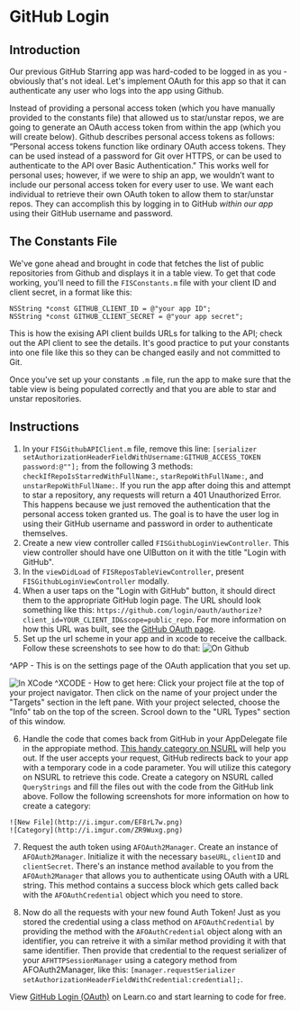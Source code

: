 # GitHub Login

## Introduction

Our previous GitHub Starring app was hard-coded to be logged in as you - obviously that's not ideal. Let's implement OAuth for this app so that it can authenticate any user who logs into the app using Github.

Instead of providing a personal access token (which you have manually provided to the constants file) that allowed us to star/unstar repos, we are going to generate an OAuth access token from within the app (which you will create below). Github describes personal access tokens as follows: “Personal access tokens function like ordinary OAuth access tokens. They can be used instead of a password for Git over HTTPS, or can be used to authenticate to the API over Basic Authentication." This works well for personal uses; however, if we were to ship an app, we wouldn’t want to include our personal access token for every user to use. We want each individual to retrieve their own OAuth token to allow them to star/unstar repos. They can accomplish this by logging in to GitHub *within our app* using their GitHub username and password.

## The Constants File

We've gone ahead and brought in code that fetches the list of public repositories from Github and displays it in a table view. To get that code working, you'll need to fill the `FISConstants.m` file with your client ID and client secret, in a format like this:

```objc
NSString *const GITHUB_CLIENT_ID = @"your app ID";
NSString *const GITHUB_CLIENT_SECRET = @"your app secret";
```

This is how the exising API client builds URLs for talking to the API; check out the API client to see the details. It's good practice to put your constants into one file like this so they can be changed easily and not committed to Git.

Once you've set up your constants `.m` file, run the app to make sure that the table view is being populated correctly and that you are able to star and unstar repositories.

## Instructions

  1. In your `FISGithubAPIClient.m` file, remove this line: `[serializer setAuthorizationHeaderFieldWithUsername:GITHUB_ACCESS_TOKEN password:@""];` from the following 3 methods: ```checkIfRepoIsStarredWithFullName:```, ```starRepoWithFullName:```, and ```unstarRepoWithFullName:```. If you run the app after doing this and attempt to star a repository, any requests will return a 401 Unauthorized Error. This happens because we just removed the authentication that the personal access token granted us. The goal is to have the user log in using their GitHub username and password in order to authenticate themselves.
  2. Create a new view controller called `FISGithubLoginViewController`. This view controller should have one UIButton on it with the title "Login with GitHub".
  3. In the `viewDidLoad` of `FISReposTableViewController`, present `FISGithubLoginViewController` modally.
  4. When a user taps on the "Login with GitHub" button, it should direct them to the appropriate GitHub login page. The URL should look something like this: `https://github.com/login/oauth/authorize?client_id=YOUR_CLIENT_ID&scope=public_repo`. For more information on how this URL was built, see the [GitHub OAuth page](https://developer.github.com/v3/oauth/#web-application-flow).
  5. Set up the url scheme in your app and in xcode to receive the callback. Follow these screenshots to see how to do that: ![On Github](http://i.imgur.com/yvjkOEr.png "On GitHub")
  
  ^APP - This is on the settings page of the OAuth application that you set up.
  
  ![In XCode](http://i.imgur.com/X6UcyOr.png "In XCode") ^XCODE - How to get here: Click your project file at the top of your project navigator. Then click on the name of your project under the "Targets" section in the left pane. With your project selected, choose the "Info" tab on the top of the screen. Scrool down to the "URL Types" section of this window.

  6. Handle the code that comes back from GitHub in your AppDelegate file in the appropiate method. [This handy category on NSURL](https://gist.github.com/misterfifths/74bc068167bf8f8a2464) will help you out. If the user accepts your request, GitHub redirects back to your app with a temporary code in a code parameter. You will utilize this category on NSURL to retrieve this code. Create a category on NSURL called `QueryStrings` and fill the files out with the code from the GitHub link above. Follow the following screenshots for more information on how to create a category: 

	![New File](http://i.imgur.com/EF8rL7w.png)
	![Category](http://i.imgur.com/ZR9Wuxg.png)

  7. Request the auth token using `AFOAuth2Manager`. Create an instance of `AFOAuth2Manager`. Initialize it with the necessary `baseURL`, `clientID` and `clientSecret`. There's an instance method available to you from the `AFOAuth2Manager` that allows you to authenticate using OAuth with a URL string. This method contains a success block which gets called back with the `AFOAuthCredential` object which you need to store.
  
  8. Now do all the requests with your new found Auth Token! Just as you stored the credential using a class method on `AFOAuthCredential` by providing the method with the `AFOAuthCredential` object along with an identifier, you can retreive it with a similar method providing it with that same identifier. Then provide that credential to the request serializer of your `AFHTTPSessionManager` using a category method from AFOAuth2Manager, like this: `[manager.requestSerializer setAuthorizationHeaderFieldWithCredential:credential];`.

  

<p data-visibility='hidden'>View <a href='https://learn.co/lessons/github-login'>GitHub Login (OAuth)</a> on Learn.co and start learning to code for free.</p>
